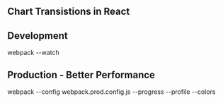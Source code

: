 ##  Chart Transistions in React ##

## Development ##
webpack --watch


## Production - Better Performance ##
webpack --config webpack.prod.config.js --progress --profile --colors